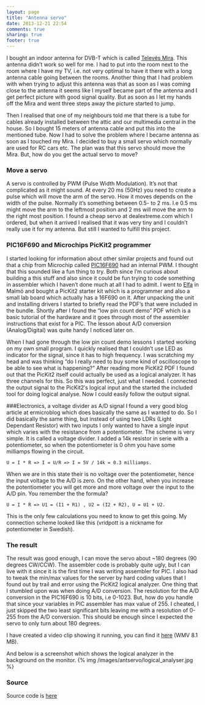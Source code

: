```yaml
---
layout: page
title: "Antenna servo"
date: 2013-12-21 22:54
comments: true
sharing: true
footer: true
---
```

I bought an indoor antenna for DVB-T which is called [Televés Mira](http://www.kjell.com/sortiment/ljud-bild/tv-tillbehor/antenner-tillbehor/tv-antenner/campingantenner/televes-mira-p30117).  This antenna didn’t work so well for me. I had to put into the room next to the room where I have my TV, i.e. not very optimal to have it there with a long
antenna cable going between the rooms.  Another thing that I had problem with
when trying to adjust this antenna was that as soon as I was coming close to
the antenna it seems like I myself became part of the antenna and I get perfect
picture with good signal quality. But as soon as I let my hands off the Mira
and went three steps away the picture started to jump.

Then I realised that one of my neighbours told me that there is a tube for
cables already installed between the attic and our multimedia central in the
house. So I bought 15 meters of antenna cable and put this into the mentioned
tube. Now I had to solve the problem where I became antenna as soon as I
touched my Mira. I decided to buy a small servo which normally are used for RC
cars etc. The plan was that this servo should move the Mira. But, how do you
get the actual servo to move?

### Move a servo
A servo is controlled by PWM (Pulse Width Modulation). It’s not that
complicated as it might sound. At every 20 ms (50Hz) you need to create a pulse
which will move the arm of the servo. How it moves depends on the width of the
pulse. Normally it’s something between 0.5- to 2 ms.  I.e 0.5 ms might move the
arm to the leftmost position and 2 ms will move the arm to the right most
position. I found a cheap servo at dealextreme.com which I ordered, but when it
arrived I realised that it was very tiny and I couldn’t really use it for my
antenna. But still I wanted to fulfill this project.

### PIC16F690 and Microchips PicKit2 programmer
I started looking for information about other similar projects and found out
that a chip from Microchip called
[PIC16F690](http://www.microchip.com/wwwproducts/Devices.aspx?dDocName=en023112)
had an internal PWM. I thought that this sounded like a fun thing to try. Both
since I’m curious about building a this stuff and also since it could be fun
trying to code something in assembler which I haven’t done much at all I had to
admit. I went to [Elfa](https://www.elfa.se) in Malmö and bought a PicKit2
starter kit which is a programmer and also a small lab board which actually has
a 16F690 on it. After unpacking the unit and installing drivers I started to
briefly read the PDF’s that were included in the bundle.  Shortly after I found
the “low pin count demo” PDF which is a basic tutorial of the hardware and it
goes through most of the assembler instructions that exist for a PIC. The
lesson about A/D conversion (Analog/Digital) was quite handy I noticed later
on.

When I had gone through the low pin count demo lessons I started working on my
own small program. I quickly realised that I couldn’t use LED as indicator for
the signal, since it has to high frequency. I was scratching my head and was
thinking “do I really need to buy some kind of oscilloscope to be able to see
what is happening?” After reading more PicKit2 PDF I found out that the PicKit2
itself could actually be used as a logical analyzer. It has three channels for
this. So this was perfect, just what I needed. I connected the output signal to
the PicKit2′s logical input and the started the included tool for doing logical
analyse. Now I could easily follow the output signal.

###Electronics, a voltage divider as A/D signal
I found a very good blog article at ermicroblog which does basically the same
as I wanted to do. So I did basically the same thing, but instead of using two
LDRs (Light Dependant Resistor) with two inputs I only wanted to have a single
input which varies with the resistance from a potentiometer. The scheme is very
simple. It is called a voltage divider. I added a 14k resistor in serie with a
potentiometer, so when the potentiometer is 0 ohm you have some milliamps
flowing in the circuit.

	U = I * R => I = U/R => I = 5V / 14k = 0.3 milliamps.

When we are in this state their is no voltage over the potentiometer, hence the
input voltage to the A/D is zero. On the other hand, when you increase the
potentiometer you will get more and more voltage over the input to the A/D pin.
You remember the the formula?

	U = I * R => U1 = (I1 + R1) , U2 = (I2 + R2), U = U1 + U2.

This is the only few calculations you need to know to get this going. My
connection scheme looked like this (vridpott is a nickname for potentiometer in
Swedish).

### The result
The result was good enough, I can move the servo about ~180 degrees (90 degrees
CW/CCW). The assembler code is probably quite ugly, but I can live with it
since it is the first time I was writing assembler for PIC. I also had to tweak
the min/max values for the server by hard coding values that I found out by
trail and error using the PicKit2 logical analyzer. One thing that I stumbled
upon was when doing A/D conversion. The resolution for the A/D conversion in
the PIC16F690 is 10 bits, i.e 0-1023. But, how do you handle that since your
variables in PIC assembler has max value of 255. I cheated, I just skipped the
two least significant bits leaving me with a resolution of 0-255 from the A/D
conversion. This should be enough since I expected the servo to only turn about
180 degrees.

I have created a video clip showing it running, you can find it [here](/antservo/servo.wmv) (WMV 8.1 MB).

And below is a screenshot which shows the logical analyzer in the background on the monitor.
{% img /images/antservo/logical_analyser.jpg %}

### Source
Source code is [here](/antservo/servo.zip)
